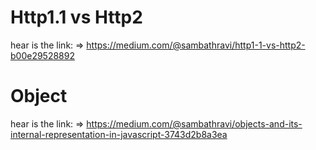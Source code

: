 # Http1.1 vs Http2

hear is the link: => https://medium.com/@sambathravi/http1-1-vs-http2-b00e29528892

# Object

hear is the link: => https://medium.com/@sambathravi/objects-and-its-internal-representation-in-javascript-3743d2b8a3ea
